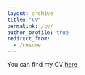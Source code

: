```yaml
---
layout: archive
title: "CV"
permalink: /cv/
author_profile: true
redirect_from:
  - /resume
---
```


You can find my CV [here](../assets/resume_new.pdf)
